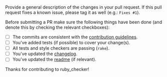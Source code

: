 Provide a general description of the changes in your pull request. If this pull
request fixes a known issue, please tag it as well (e.g.: `Fixes #1`).

Before submitting a PR make sure the following things have been done (and denote
this by checking the relevant checkboxes):

- [ ] The commits are consistent with the [contribution guidelines](../CONTRIBUTING.md).
- [ ] You've added tests (if possible) to cover your change(s).
- [ ] All tests and style checkers are passing (`rake`).
- [ ] You've updated the [changelog](../CHANGELOG.md).
- [ ] You've updated the [readme](../README.md) (if relevant).

Thanks for contributing to ruby_checker!
